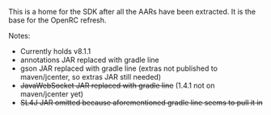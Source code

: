 This is a home for the SDK after all the AARs have been extracted. It is the base for the OpenRC refresh.

Notes:

 - Currently holds v8.1.1
 - annotations JAR replaced with gradle line
 - gson JAR replaced with gradle line (extras not published to maven/jcenter, so extras JAR still needed)
 - ~~JavaWebSocket JAR replaced with gradle line~~ (1.4.1 not on maven/jcenter yet)
 - ~~SL4J JAR omitted because aforementioned gradle line seems to pull it in~~